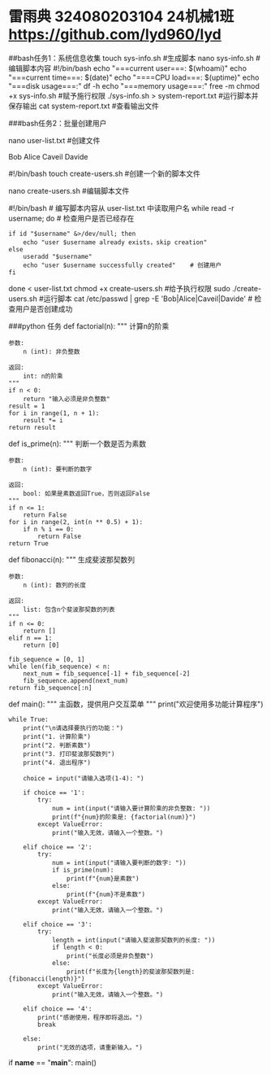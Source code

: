 # 雷雨典 324080203104 24机械1班  https://github.com/lyd960/lyd

##bash任务1：系统信息收集
touch sys-info.sh   #生成脚本
nano sys-info.sh    #编辑脚本内容
#!/bin/bash
echo "===current user===: $(whoami)"
echo "===current time===: $(date)"
echo "====CPU load===: $(uptime)"
echo "===disk usage===:"
df -h
echo "===memory usage===:"
free -m
chmod +x sys-info.sh   #赋予施行权限
./sys-info.sh > system-report.txt    #运行脚本并保存输出
cat system-report.txt  #查看输出文件


###bash任务2：批量创建用户

nano user-list.txt  #创建文件

Bob
Alice
Caveil
Davide

#!/bin/bash
touch create-users.sh   #创建一个新的脚本文件

nano create-users.sh   #编辑脚本文件

#!/bin/bash   # 编写脚本内容从 user-list.txt 中读取用户名
while read -r username; do     # 检查用户是否已经存在
    
    if id "$username" &>/dev/null; then
        echo "user $username already exists，skip creation"
    else
        useradd "$username"
        echo "user $username successfully created"    # 创建用户
    fi
done < user-list.txt
chmod +x create-users.sh   #给予执行权限
sudo ./create-users.sh   #运行脚本
cat /etc/passwd | grep -E 'Bob|Alice|Caveil|Davide'  # 检查用户是否创建成功

###python 任务
def factorial(n):
    """
    计算n的阶乘
    
    参数:
        n (int): 非负整数
        
    返回:
        int: n的阶乘
    """
    if n < 0:
        return "输入必须是非负整数"
    result = 1
    for i in range(1, n + 1):
        result *= i
    return result

def is_prime(n):
    """
    判断一个数是否为素数
    
    参数:
        n (int): 要判断的数字
        
    返回:
        bool: 如果是素数返回True，否则返回False
    """
    if n <= 1:
        return False
    for i in range(2, int(n ** 0.5) + 1):
        if n % i == 0:
            return False
    return True

def fibonacci(n):
    """
    生成斐波那契数列
    
    参数:
        n (int): 数列的长度
        
    返回:
        list: 包含n个斐波那契数的列表
    """
    if n <= 0:
        return []
    elif n == 1:
        return [0]
    
    fib_sequence = [0, 1]
    while len(fib_sequence) < n:
        next_num = fib_sequence[-1] + fib_sequence[-2]
        fib_sequence.append(next_num)
    return fib_sequence[:n]

def main():
    """
    主函数，提供用户交互菜单
    """
    print("欢迎使用多功能计算程序")
    
    while True:
        print("\n请选择要执行的功能：")
        print("1. 计算阶乘")
        print("2. 判断素数")
        print("3. 打印斐波那契数列")
        print("4. 退出程序")
        
        choice = input("请输入选项(1-4): ")
        
        if choice == '1':
            try:
                num = int(input("请输入要计算阶乘的非负整数: "))
                print(f"{num}的阶乘是: {factorial(num)}")
            except ValueError:
                print("输入无效，请输入一个整数。")
                
        elif choice == '2':
            try:
                num = int(input("请输入要判断的数字: "))
                if is_prime(num):
                    print(f"{num}是素数")
                else:
                    print(f"{num}不是素数")
            except ValueError:
                print("输入无效，请输入一个整数。")
                
        elif choice == '3':
            try:
                length = int(input("请输入斐波那契数列的长度: "))
                if length < 0:
                    print("长度必须是非负整数")
                else:
                    print(f"长度为{length}的斐波那契数列是: {fibonacci(length)}")
            except ValueError:
                print("输入无效，请输入一个整数。")
                
        elif choice == '4':
            print("感谢使用，程序即将退出。")
            break
            
        else:
            print("无效的选项，请重新输入。")

if __name__ == "__main__":
    main()



